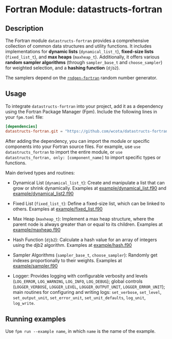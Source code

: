# Fortran Module: datastructs-fortran

## Description

The Fortran module `datastructs-fortran` provides a comprehensive collection of common data structures and utility functions. It includes implementations for **dynamic lists** (`dynamical_list_t`), **fixed-size lists** (`fixed_list_t`), and **max heaps** (`maxheap_t`). Additionally, it offers various **random sampler algorithms** (through `sampler_base_t` and `choose_sampler`) for weighted selection, and a **hashing function** (`djb2`).

The samplers depend on the [`rndgen-fortran`](https://github.com/wcota/rndgen-fortran/) random number generator.

## Usage

To integrate `datastructs-fortran` into your project, add it as a dependency using the Fortran Package Manager (Fpm). Include the following lines in your `fpm.toml` file:

```toml
[dependencies]
datastructs-fortran.git = "https://github.com/wcota/datastructs-fortran"
```

After adding the dependency, you can import the module or specific components into your Fortran source files. For example, use `use datastructs_fortran` to import the entire module, or `use datastructs_fortran, only: [component_name]` to import specific types or functions.

Main derived types and routines:

- Dynamical List (`dynamical_list_t`): Create and manipulate a list that can grow or shrink dynamically. Examples at [example/dynamical_list.f90](./example/dynamical_list.f90) and [example/dynamical_list2.f90](./example/dynamical_list2.f90)

- Fixed List (`fixed_list_t`): Define a fixed-size list, which can be linked to others. Examples at [example/fixed_list.f90](./example/fixed_list.f90)

- Max Heap (`maxheap_t`): Implement a max heap structure, where the parent node is always greater than or equal to its children. Examples at [example/maxheap.f90](./example/maxheap.f90)

- Hash Function (`djb2`): Calculate a hash value for an array of integers using the djb2 algorithm. Examples at [example/hash.f90](./example/hash.f90)

- Sampler Algorithms (`sampler_base_t`, `choose_sampler`): Randomly get indexes proportionally to their weights. Examples at [example/sampler.f90](./example/sampler.f90)

- Logger: Provides logging with configurable verbosity and levels (`LOG_ERROR`, `LOG_WARNING`, `LOG_INFO`, `LOG_DEBUG`); global controls (`LOGGER_VERBOSE`, `LOGGER_LEVEL`, `LOGGER_OUTPUT_UNIT`, `LOGGER_ERROR_UNIT`); main routines for configuring and writing logs: `set_verbose`, `set_level`, `set_output_unit`, `set_error_unit`, `set_unit_defaults`, `log_unit`, `log_write`.

## Running examples

Use `fpm run --example name`, in which `name` is the name of the example.

